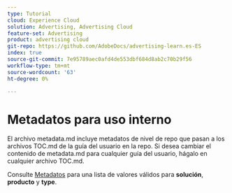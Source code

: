 ```yaml
---
type: Tutorial
cloud: Experience Cloud
solution: Advertising, Advertising Cloud
feature-set: Advertising
product: advertising cloud
git-repo: https://github.com/AdobeDocs/advertising-learn.es-ES
index: true
source-git-commit: 7e95789aec0afd4de553dbf684d8ab2c70b29f56
workflow-type: tm+mt
source-wordcount: '63'
ht-degree: 0%

---
```



# Metadatos para uso interno

El archivo metadata.md incluye metadatos de nivel de repo que pasan a los archivos TOC.md de la guía del usuario en la repo. Si desea cambiar el contenido de metadata.md para cualquier guía del usuario, hágalo en cualquier archivo TOC.md.

Consulte [Metadatos](https://experienceleague.adobe.com/docs/authoring-guide-exl/using/editing/user-guide-setup/metadata.html) para una lista de valores válidos para **solución**, **producto** y **type**.
